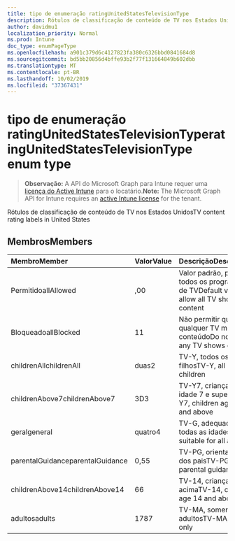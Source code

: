 ```yaml
---
title: tipo de enumeração ratingUnitedStatesTelevisionType
description: Rótulos de classificação de conteúdo de TV nos Estados Unidos
author: davidmu1
localization_priority: Normal
ms.prod: Intune
doc_type: enumPageType
ms.openlocfilehash: a901c379d6c4127823fa380c6326bbd0841684d8
ms.sourcegitcommit: bd5bb20856d4bffe93b2f77f131664849b602dbb
ms.translationtype: MT
ms.contentlocale: pt-BR
ms.lasthandoff: 10/02/2019
ms.locfileid: "37367431"
---
```

# <a name="ratingunitedstatestelevisiontype-enum-type"></a><span data-ttu-id="5a7c1-103">tipo de enumeração ratingUnitedStatesTelevisionType</span><span class="sxs-lookup"><span data-stu-id="5a7c1-103">ratingUnitedStatesTelevisionType enum type</span></span>

> <span data-ttu-id="5a7c1-104">**Observação:** A API do Microsoft Graph para Intune requer uma [licença do Active Intune](https://go.microsoft.com/fwlink/?linkid=839381) para o locatário.</span><span class="sxs-lookup"><span data-stu-id="5a7c1-104">**Note:** The Microsoft Graph API for Intune requires an [active Intune license](https://go.microsoft.com/fwlink/?linkid=839381) for the tenant.</span></span>

<span data-ttu-id="5a7c1-105">Rótulos de classificação de conteúdo de TV nos Estados Unidos</span><span class="sxs-lookup"><span data-stu-id="5a7c1-105">TV content rating labels in United States</span></span>

## <a name="members"></a><span data-ttu-id="5a7c1-106">Membros</span><span class="sxs-lookup"><span data-stu-id="5a7c1-106">Members</span></span>
|<span data-ttu-id="5a7c1-107">Membro</span><span class="sxs-lookup"><span data-stu-id="5a7c1-107">Member</span></span>|<span data-ttu-id="5a7c1-108">Valor</span><span class="sxs-lookup"><span data-stu-id="5a7c1-108">Value</span></span>|<span data-ttu-id="5a7c1-109">Descrição</span><span class="sxs-lookup"><span data-stu-id="5a7c1-109">Description</span></span>|
|:---|:---|:---|
|<span data-ttu-id="5a7c1-110">Permitido</span><span class="sxs-lookup"><span data-stu-id="5a7c1-110">allAllowed</span></span>|<span data-ttu-id="5a7c1-111">,0</span><span class="sxs-lookup"><span data-stu-id="5a7c1-111">0</span></span>|<span data-ttu-id="5a7c1-112">Valor padrão, permitir todos os programas de TV</span><span class="sxs-lookup"><span data-stu-id="5a7c1-112">Default value, allow all TV shows content</span></span>|
|<span data-ttu-id="5a7c1-113">Bloqueado</span><span class="sxs-lookup"><span data-stu-id="5a7c1-113">allBlocked</span></span>|<span data-ttu-id="5a7c1-114">1</span><span class="sxs-lookup"><span data-stu-id="5a7c1-114">1</span></span>|<span data-ttu-id="5a7c1-115">Não permitir que qualquer TV mostre conteúdo</span><span class="sxs-lookup"><span data-stu-id="5a7c1-115">Do not allow any TV shows content</span></span>|
|<span data-ttu-id="5a7c1-116">childrenAll</span><span class="sxs-lookup"><span data-stu-id="5a7c1-116">childrenAll</span></span>|<span data-ttu-id="5a7c1-117">duas</span><span class="sxs-lookup"><span data-stu-id="5a7c1-117">2</span></span>|<span data-ttu-id="5a7c1-118">TV-Y, todos os filhos</span><span class="sxs-lookup"><span data-stu-id="5a7c1-118">TV-Y, all children</span></span>|
|<span data-ttu-id="5a7c1-119">childrenAbove7</span><span class="sxs-lookup"><span data-stu-id="5a7c1-119">childrenAbove7</span></span>|<span data-ttu-id="5a7c1-120">3D</span><span class="sxs-lookup"><span data-stu-id="5a7c1-120">3</span></span>|<span data-ttu-id="5a7c1-121">TV-Y7, crianças da idade 7 e superior</span><span class="sxs-lookup"><span data-stu-id="5a7c1-121">TV-Y7, children age 7 and above</span></span>|
|<span data-ttu-id="5a7c1-122">geral</span><span class="sxs-lookup"><span data-stu-id="5a7c1-122">general</span></span>|<span data-ttu-id="5a7c1-123">quatro</span><span class="sxs-lookup"><span data-stu-id="5a7c1-123">4</span></span>|<span data-ttu-id="5a7c1-124">TV-G, adequada para todas as idades</span><span class="sxs-lookup"><span data-stu-id="5a7c1-124">TV-G, suitable for all ages</span></span>|
|<span data-ttu-id="5a7c1-125">parentalGuidance</span><span class="sxs-lookup"><span data-stu-id="5a7c1-125">parentalGuidance</span></span>|<span data-ttu-id="5a7c1-126">0,5</span><span class="sxs-lookup"><span data-stu-id="5a7c1-126">5</span></span>|<span data-ttu-id="5a7c1-127">TV-PG, orientação dos pais</span><span class="sxs-lookup"><span data-stu-id="5a7c1-127">TV-PG, parental guidance</span></span>|
|<span data-ttu-id="5a7c1-128">childrenAbove14</span><span class="sxs-lookup"><span data-stu-id="5a7c1-128">childrenAbove14</span></span>|<span data-ttu-id="5a7c1-129">6</span><span class="sxs-lookup"><span data-stu-id="5a7c1-129">6</span></span>|<span data-ttu-id="5a7c1-130">TV-14, crianças 14 e acima</span><span class="sxs-lookup"><span data-stu-id="5a7c1-130">TV-14, children age 14 and above</span></span>|
|<span data-ttu-id="5a7c1-131">adultos</span><span class="sxs-lookup"><span data-stu-id="5a7c1-131">adults</span></span>|<span data-ttu-id="5a7c1-132">178</span><span class="sxs-lookup"><span data-stu-id="5a7c1-132">7</span></span>|<span data-ttu-id="5a7c1-133">TV-MA, somente adultos</span><span class="sxs-lookup"><span data-stu-id="5a7c1-133">TV-MA, adults only</span></span>|




